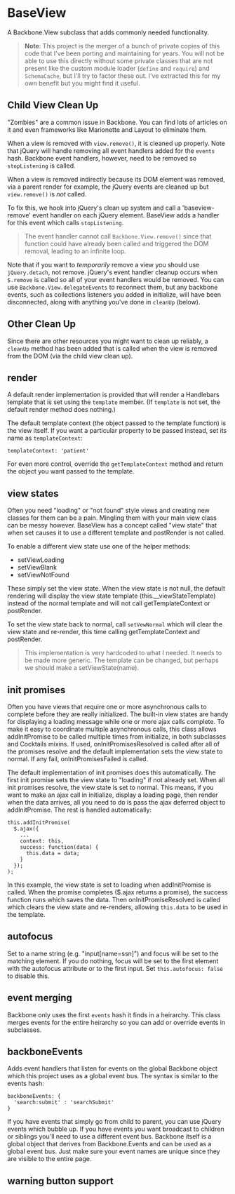 
# BaseView

A Backbone.View subclass that adds commonly needed functionality.

> **Note**: This project is the merger of a bunch of private copies of this code that I've been
> porting and maintaining for years.  You will not be able to use this directly without some
> private classes that are not present like the custom module loader (`define` and `require`)
> and `SchemaCache`, but I'll try to factor these out.  I've extracted this for my own benefit
> but you might find it useful.

## Child View Clean Up

"Zombies" are a common issue in Backbone.  You can find lots of articles on it and even
frameworks like Marionette and Layout to eliminate them.

When a view is removed with `view.remove()`, it is cleaned up properly.  Note that jQuery will
handle removing all event handlers added for the `events` hash.  Backbone event handlers,
however, need to be removed so `stopListening` is called.

When a view is removed indirectly because its DOM element was removed, via a parent render for
example, the jQuery events are cleaned up but `view.remove()` is *not* called.

To fix this, we hook into jQuery's clean up system and call a 'baseview-remove' event handler
on each jQuery element.  BaseView adds a handler for this event which calls `stopListening`.

> The event handler cannot call `Backbone.View.remove()` since that function could have already
> been called and triggered the DOM removal, leading to an infinite loop.

Note that if you want to *temporarily* remove a view you should use `jQuery.detach`, not
remove.  jQuery's event handler cleanup occurs when `$.remove` is called so all of your event
handlers would be removed.  You can use `Backbone.View.delegateEvents` to reconnect them, but
any backbone events, such as collections listeners you added in initialize, will have been
disconnected, along with anything you've done in `cleanUp` (below).

## Other Clean Up

Since there are other resources you might want to clean up reliably, a `cleanUp` method has
been added that is called when the view is removed from the DOM (via the child view clean up).

## render

A default render implementation is provided that will render a Handlebars template that is set
using the `template` member.  (If `template` is not set, the default render method does
nothing.)

The default template context (the object passed to the template function) is the view itself.
If you want a particular property to be passed instead, set its name as `templateContext`:

    templateContext: 'patient'

For even more control, override the `getTemplateContext` method and return the object you want
passed to the template.

## view states

Often you need "loading" or "not found" style views and creating new classes for them
can be a pain.  Mingling them with your main view class can be messy however.  BaseView
has a concept called "view state" that when set causes it to use a different template
and postRender is not called.

To enable a different view state use one of the helper methods:

- setViewLoading
- setViewBlank
- setViewNotFound

These simply set the view state.  When the view state is not null, the default rendering will
display the view state template (this.__viewStateTemplate) instead of the normal template and
will not call getTemplateContext or postRender.

To set the view state back to normal, call `setVewNormal` which will clear the view
state and re-render, this time calling getTemplateContext and postRender.

> This implementation is very hardcoded to what I needed.  It needs to be made more generic.
> The template can be changed, but perhaps we should make a setViewState(name).

## init promises

Often you have views that require one or more asynchronous calls to complete before they are
really initialized.  The built-in view states are handy for displaying a loading message while
one or more ajax calls complete.  To make it easy to coordinate multiple asynchronous calls,
this class allows addInitPromise to be called multiple times from initialize, in both
subclasses and Cocktails mixins.  If used, onInitPromisesResolved is called after all of the
promises resolve and the default implementation sets the view state to normal.  If any fail,
onInitPromisesFailed is called.

The default implementation of init promises does this automatically.  The first init
promise sets the view state to "loading" if not already set.  When all init promises
resolve, the view state is set to normal.  This means, if you want to make an ajax call
in initialize, display a loading page, then render when the data arrives, all you need
to do is pass the ajax deferred object to addInitPromise.  The rest is handled
automatically:

    this.addInitPromise(
      $.ajax({
        ...
        context: this,
        success: function(data) {
          this.data = data;
        }
      });
    );

In this example, the view state is set to loading when addInitPromise is called.  When
the promise completes ($.ajax returns a promise), the success function runs which saves
the data.  Then onInitPromiseResolved is called which clears the view state and
re-renders, allowing `this.data` to be used in the template.

## autofocus

Set to a name string (e.g. "input[name=ssn]") and focus will be set to the matching
element.  If you do nothing, focus will be set to the first element with the autofocus
attribute or to the first input.  Set `this.autofocus: false` to disable this.

## event merging

Backbone only uses the first `events` hash it finds in a heirarchy.  This class merges
events for the entire heirarchy so you can add or override events in subclasses.

## backboneEvents

Adds event handlers that listen for events on the global Backbone object which this
project uses as a global event bus.  The syntax is similar to the events hash:

    backboneEvents: {
      'search:submit' : 'searchSubmit'
    }

If you have events that simply go from child to parent, you can use jQuery events which
bubble up.  If you have events you want broadcast to children or siblings you'll need to
use a different event bus.  Backbone itself is a global object that derives from
Backbone.Events and can be used as a global event bus.  Just make sure your event names
are unique since they are visible to the entire page.

## warning button support
